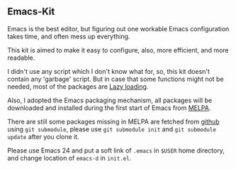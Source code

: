 Emacs-Kit
---
Emacs is the best editor, but figuring out one workable Emacs configuration takes time, and often mess up everything.

This kit is aimed to make it easy to configure, also, more efficient, and more readable.

I didn't use any script which I don't know what for, so, this kit doesn't contain any 'garbage' script. But in case that some functions might not be needed, most of the packages are [Lazy loading](http://en.wikipedia.org/wiki/Lazy_loading).

Also, I adopted the Emacs packaging mechanism, all packages will be downloaded and installed during the first start of Emacs from [MELPA](http://melpa.milkbox.net/).

There are still some packages missing in MELPA are fetched from [github](http://github.com) using `git submodule`, please use `git submodule init` and `git submodule update` after you clone it.

Please use Emacs 24 and put a soft link of `.emacs` in `$USER` home directory, and change location of `emacs-d` in `init.el`.
